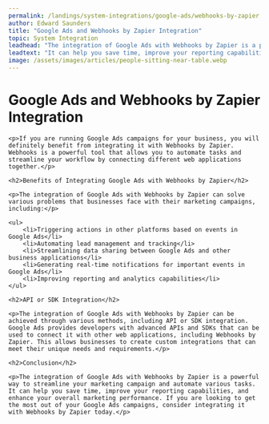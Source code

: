 ```yaml
---
permalink: /landings/system-integrations/google-ads/webhooks-by-zapier
author: Edward Saunders
title: "Google Ads and Webhooks by Zapier Integration"
topic: System Integration
leadhead: "The integration of Google Ads with Webhooks by Zapier is a powerful way to streamline your marketing campaign and automate various tasks"
leadtext: "It can help you save time, improve your reporting capabilities, and enhance your overall marketing performance. If you are looking to get the most out of your Google Ads campaigns, consider integrating it with Webhooks by Zapier today."
image: /assets/images/articles/people-sitting-near-table.webp
---
```

<div class="arttext">
	<h1>Google Ads and Webhooks by Zapier Integration</h1>

	<p>If you are running Google Ads campaigns for your business, you will definitely benefit from integrating it with Webhooks by Zapier. Webhooks is a powerful tool that allows you to automate tasks and streamline your workflow by connecting different web applications together.</p>

	<h2>Benefits of Integrating Google Ads with Webhooks by Zapier</h2>

	<p>The integration of Google Ads with Webhooks by Zapier can solve various problems that businesses face with their marketing campaigns, including:</p>

	<ul>
		<li>Triggering actions in other platforms based on events in Google Ads</li>
		<li>Automating lead management and tracking</li>
		<li>Streamlining data sharing between Google Ads and other business applications</li>
		<li>Generating real-time notifications for important events in Google Ads</li>
		<li>Improving reporting and analytics capabilities</li>
	</ul>

	<h2>API or SDK Integration</h2>

	<p>The integration of Google Ads with Webhooks by Zapier can be achieved through various methods, including API or SDK integration. Google Ads provides developers with advanced APIs and SDKs that can be used to connect it with other web applications, including Webhooks by Zapier. This allows businesses to create custom integrations that can meet their unique needs and requirements.</p>

	<h2>Conclusion</h2>

	<p>The integration of Google Ads with Webhooks by Zapier is a powerful way to streamline your marketing campaign and automate various tasks. It can help you save time, improve your reporting capabilities, and enhance your overall marketing performance. If you are looking to get the most out of your Google Ads campaigns, consider integrating it with Webhooks by Zapier today.</p>

</div>